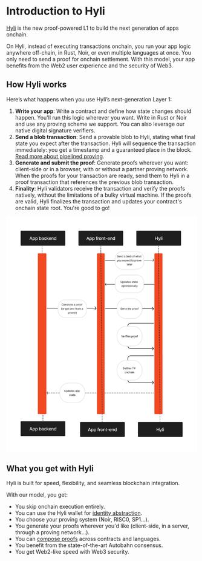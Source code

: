 # Introduction to Hyli

[Hyli](https://hyli.org/) is the new proof-powered L1 to build the next generation of apps onchain.

On Hyli, instead of executing transactions onchain, you run your app logic anywhere off-chain, in Rust, Noir, or even multiple languages at once. You only need to send a proof for onchain settlement. With this model, your app benefits from the Web2 user experience and the security of Web3.

## How Hyli works

Here’s what happens when you use Hyli’s next-generation Layer 1:

1. **Write your app**: Write a contract and define how state changes should happen. You'll run this logic wherever you want. Write in Rust or Noir and use any proving scheme we support. You can also leverage our native digital signature verifiers.
1. **Send a blob transaction**: Send a provable blob to Hyli, stating what final state you expect after the transaction. Hyli will sequence the transaction immediately: you get a timestamp and a guaranteed place in the block. [Read more about pipelined proving](./concepts/pipelined-proving.md).
1. **Generate and submit the proof**: Generate proofs wherever you want: client-side or in a browser, with or without a partner proving network. When the proofs for your transaction are ready, send them to Hyli in a proof transaction that references the previous blob transaction.
1. **Finality**: Hyli validators receive the transaction and verify the proofs natively, without the limitations of a bulky virtual machine. If the proofs are valid, Hyli finalizes the transaction and updates your contract's onchain state root. You're good to go!

![Sequence diagram explaining the steps going from sequencing to proving to verification and consensus.](./assets/img/hyli-main-diagram.jpg)

## What you get with Hyli

Hyli is built for speed, flexibility, and seamless blockchain integration.

With our model, you get:

- You skip onchain execution entirely.
- You can use the Hyli wallet for [identity abstraction](./concepts/identity.md).
- You choose your proving system (Noir, RISC0, SP1…).
- You generate your proofs wherever you'd like (client-side, in a server, through a proving network…).
- You can [compose proofs](./concepts/proof-composition.md) across contracts and languages.
- You benefit from the state-of-the-art Autobahn consensus.
- You get Web2-like speed with Web3 security.
